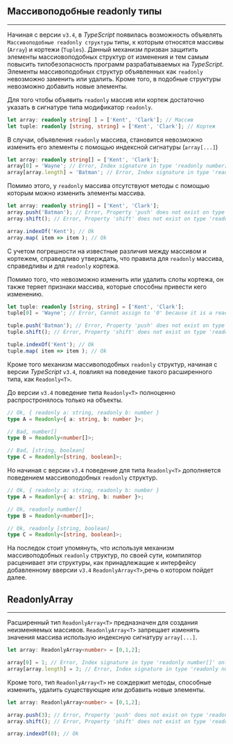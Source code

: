 ## Массивоподобные readonly типы
________________

Начиная с версии `v3.4`, в *TypeScript* появилась возможность объявлять `Массивоподобные readonly структуры` типы, к которым относятся массивы (`Array`) и кортежи (`Tuples`). Данный механизм призван защитить элементы массиовоподобных структур от изменения и тем самым повысить типобезопасность программ разрабатываемых на *TypeScript*. Элементы массивоподобных структур объявленных как `readonly` невозможно заменить или удалить. Кроме того, в подобные структуры невозможно добавить новые элементы.

Для того чтобы объявить `readonly` массив или кортеж достаточно указать в сигнатуре типа модификатор `readonly`.

`````typescript
let array: readonly string[ ] = ['Kent', 'Clark']; // Массив
let tuple: readonly [string, string] = ['Kent', 'Clark']; // Кортеж
`````
В случаи, объявления `readonly` массива, становится невозможно изменить его элементы с помощью индексной сигнатуры (`array[...]`) 

`````typescript
let array: readonly string[] = ['Kent', 'Clark'];
array[0] = 'Wayne'; // Error, Index signature in type 'readonly number[]' only permits reading.ts(2542)
array[array.length] = 'Batman'; // Error, Index signature in type 'readonly number[]' only permits reading.ts(2542)
`````

Помимо этого, у `readonly` массива отсутствуют методы с помощью которым можно изменить элементы массива.

`````typescript
let array: readonly string[] = ['Kent', 'Clark'];
array.push('Batman'); // Error, Property 'push' does not exist on type 'readonly number[]'.ts(2339)
array.shift(); // Error, Property 'shift' does not exist on type 'readonly number[]'.ts(2339)

array.indexOf('Kent'); // Ok
array.map( item => item ); // Ok
`````

С учетом погрешности на известные различия между массивом и кортежем, справедливо утверждать, что правила для `readonly` массива, справедливы и для `readonly` кортежа.

Помимо того, что невозможно изменить или удалить слоты кортежа, он также теряет признаки массива, которые способны привести кего изменению.

`````typescript
let tuple: readonly [string, string] = ['Kent', 'Clark'];
tuple[0] = 'Wayne'; // Error, Cannot assign to '0' because it is a read-only property.ts(2540)

tuple.push('Batman'); // Error, Property 'push' does not exist on type 'readonly [string, string]'.ts(2339)
tuple.shift(); // Error, Property 'shift' does not exist on type 'readonly [string, string]'.ts(2339)

tuple.indexOf('Kent'); // Ok
tuple.map( item => item ); // Ok
`````

Кроме того механизм массивоподобных `readonly` структур, начиная с версии *TypeScript* `v3.4`, повлиял на поведение такого расширенного типа, как `Readonly<T>`. 

До версии `v3.4` поведение типа `Readonly<T>` полноценно распростронялось только на объекты.

`````typescript
// Ok, { readonly a: string, readonly b: number }
type A = Readonly<{ a: string, b: number }>;

// Bad, number[]
type B = Readonly<number[]>;

// Bad, [string, boolean]
type C = Readonly<[string, boolean]>;
`````

Но начиная с версии `v3.4` поведение для типа `Readonly<T>` дополняется поведением массивоподобных `readonly` структур.

`````typescript
// Ok, { readonly a: string, readonly b: number }
type A = Readonly<{ a: string, b: number }>;

// Ok, readonly number[]
type B = Readonly<number[]>;

// Ok, readonly [string, boolean]
type C = Readonly<[string, boolean]>;
`````

На последок стоит упомянуть, что используя механизм массивоподобных `readonly` структур, по своей сути, компилятор расценивает эти структуры, как принадлежащие к интерфейсу добавленному вверсии `v3.4` `ReadonlyArray<T>`,речь о котором пойдет далее.


## ReadonlyArray
________________

Расширенный тип `ReadonlyArray<T>` предназначен для создания неизменяемых массивов. `ReadonlyArray<T>` запрещает изменять значения массива использую индексную сигнатуру `array[...]`.

`````typescript
let array: ReadonlyArray<number> = [0,1,2];

array[0] = 1; // Error, Index signature in type 'readonly number[]' only permits reading.ts(2542)
array[array.length] = 3; // Error, Index signature in type 'readonly number[]' only permits reading.ts(2542)
`````

Кроме того, тип `ReadonlyArray<T>` не сождержит методы, способные изменить, удалить существующие или добавить новые элементы.


`````typescript
let array: ReadonlyArray<number> = [0,1,2];

array.push(3); // Error, Property 'push' does not exist on type 'readonly number[]'.ts(2339)
array.shift(); // Error, Property 'shift' does not exist on type 'readonly number[]'.ts(2339)

array.indexOf(0); // Ok 
`````
